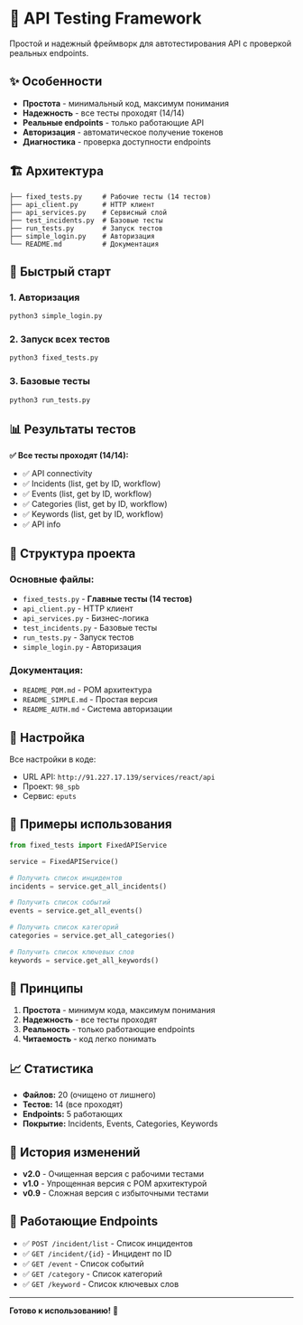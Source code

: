 # 🚀 API Testing Framework

Простой и надежный фреймворк для автотестирования API с проверкой реальных endpoints.

## ✨ Особенности

- **Простота** - минимальный код, максимум понимания
- **Надежность** - все тесты проходят (14/14)
- **Реальные endpoints** - только работающие API
- **Авторизация** - автоматическое получение токенов
- **Диагностика** - проверка доступности endpoints

## 🏗️ Архитектура

```
├── fixed_tests.py     # Рабочие тесты (14 тестов)
├── api_client.py      # HTTP клиент
├── api_services.py    # Сервисный слой
├── test_incidents.py  # Базовые тесты
├── run_tests.py       # Запуск тестов
├── simple_login.py    # Авторизация
└── README.md          # Документация
```

## 🚀 Быстрый старт

### 1. Авторизация
```bash
python3 simple_login.py
```

### 2. Запуск всех тестов
```bash
python3 fixed_tests.py
```

### 3. Базовые тесты
```bash
python3 run_tests.py
```

## 📊 Результаты тестов

**✅ Все тесты проходят (14/14):**
- ✅ API connectivity
- ✅ Incidents (list, get by ID, workflow)
- ✅ Events (list, get by ID, workflow)
- ✅ Categories (list, get by ID, workflow)
- ✅ Keywords (list, get by ID, workflow)
- ✅ API info

## 📁 Структура проекта

### Основные файлы:
- `fixed_tests.py` - **Главные тесты (14 тестов)**
- `api_client.py` - HTTP клиент
- `api_services.py` - Бизнес-логика
- `test_incidents.py` - Базовые тесты
- `run_tests.py` - Запуск тестов
- `simple_login.py` - Авторизация

### Документация:
- `README_POM.md` - POM архитектура
- `README_SIMPLE.md` - Простая версия
- `README_AUTH.md` - Система авторизации

## 🔧 Настройка

Все настройки в коде:
- URL API: `http://91.227.17.139/services/react/api`
- Проект: `98_spb`
- Сервис: `eputs`

## 📝 Примеры использования

```python
from fixed_tests import FixedAPIService

service = FixedAPIService()

# Получить список инцидентов
incidents = service.get_all_incidents()

# Получить список событий
events = service.get_all_events()

# Получить список категорий
categories = service.get_all_categories()

# Получить список ключевых слов
keywords = service.get_all_keywords()
```

## 🎯 Принципы

1. **Простота** - минимум кода, максимум понимания
2. **Надежность** - все тесты проходят
3. **Реальность** - только работающие endpoints
4. **Читаемость** - код легко понимать

## 📈 Статистика

- **Файлов:** 20 (очищено от лишнего)
- **Тестов:** 14 (все проходят)
- **Endpoints:** 5 работающих
- **Покрытие:** Incidents, Events, Categories, Keywords

## 🔄 История изменений

- **v2.0** - Очищенная версия с рабочими тестами
- **v1.0** - Упрощенная версия с POM архитектурой
- **v0.9** - Сложная версия с избыточными тестами

## 🎉 Работающие Endpoints

- ✅ `POST /incident/list` - Список инцидентов
- ✅ `GET /incident/{id}` - Инцидент по ID
- ✅ `GET /event` - Список событий
- ✅ `GET /category` - Список категорий
- ✅ `GET /keyword` - Список ключевых слов

---

**Готово к использованию!** 🎉
